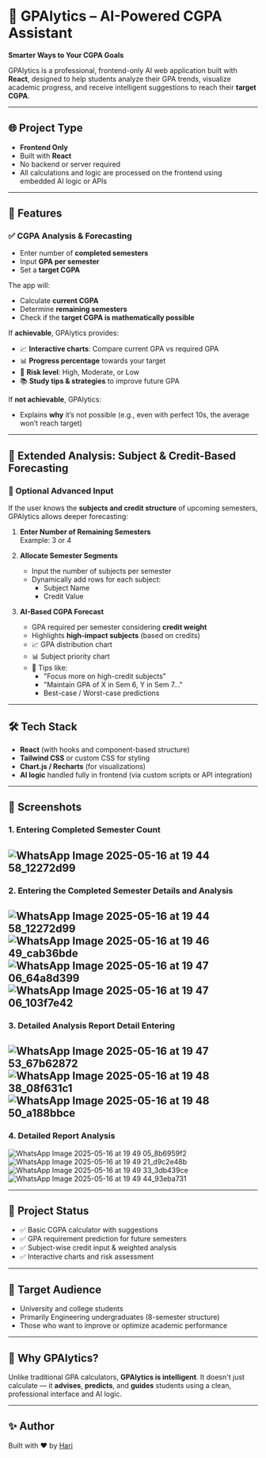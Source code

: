 # 🧠 GPAlytics – AI-Powered CGPA Assistant

**Smarter Ways to Your CGPA Goals**

GPAlytics is a professional, frontend-only AI web application built with **React**, designed to help students analyze their GPA trends, visualize academic progress, and receive intelligent suggestions to reach their **target CGPA**.

---

## 🌐 Project Type

- **Frontend Only**
- Built with **React**
- No backend or server required
- All calculations and logic are processed on the frontend using embedded AI logic or APIs

---

## 🚀 Features

### ✅ CGPA Analysis & Forecasting
- Enter number of **completed semesters**
- Input **GPA per semester**
- Set a **target CGPA**

The app will:
- Calculate **current CGPA**
- Determine **remaining semesters**
- Check if the **target CGPA is mathematically possible**

If **achievable**, GPAlytics provides:
- 📈 **Interactive charts**: Compare current GPA vs required GPA
- 📊 **Progress percentage** towards your target
- 🧠 **Risk level**: High, Moderate, or Low
- 📚 **Study tips & strategies** to improve future GPA

If **not achievable**, GPAlytics:
- Explains **why** it’s not possible (e.g., even with perfect 10s, the average won’t reach target)

---

## 🧮 Extended Analysis: Subject & Credit-Based Forecasting

### 🔁 Optional Advanced Input

If the user knows the **subjects and credit structure** of upcoming semesters, GPAlytics allows deeper forecasting:

1. **Enter Number of Remaining Semesters**  
   Example: 3 or 4

2. **Allocate Semester Segments**
   - Input the number of subjects per semester
   - Dynamically add rows for each subject:
     - Subject Name
     - Credit Value

3. **AI-Based CGPA Forecast**
   - GPA required per semester considering **credit weight**
   - Highlights **high-impact subjects** (based on credits)
   - 📈 GPA distribution chart
   - 📊 Subject priority chart
   - 📝 Tips like:
     - "Focus more on high-credit subjects"
     - "Maintain GPA of X in Sem 6, Y in Sem 7..."
     - Best-case / Worst-case predictions

---

## 🛠️ Tech Stack

- **React** (with hooks and component-based structure)
- **Tailwind CSS** or custom CSS for styling
- **Chart.js / Recharts** (for visualizations)
- **AI logic** handled fully in frontend (via custom scripts or API integration)

---

## 📸 Screenshots

### 1. Entering Completed Semester Count
![WhatsApp Image 2025-05-16 at 19 44 58_12272d99](https://github.com/user-attachments/assets/82429161-6f10-4eb3-935c-1b7cc076abdf)
---
### 2. Entering the Completed Semester Details and Analysis
![WhatsApp Image 2025-05-16 at 19 44 58_12272d99](https://github.com/user-attachments/assets/583121f2-3131-42c5-b82a-4cc45ed9fcd4)
![WhatsApp Image 2025-05-16 at 19 46 49_cab36bde](https://github.com/user-attachments/assets/941f0ccf-0257-4067-b820-7a2506e4fee9)
![WhatsApp Image 2025-05-16 at 19 47 06_64a8d399](https://github.com/user-attachments/assets/7b754298-ea61-4f8b-babe-f912dba91618)
![WhatsApp Image 2025-05-16 at 19 47 06_103f7e42](https://github.com/user-attachments/assets/86f80d3f-0b26-457b-afa0-d26abf7eeb89)
---
### 3. Detailed Analysis Report Detail Entering
![WhatsApp Image 2025-05-16 at 19 47 53_67b62872](https://github.com/user-attachments/assets/a8fe337a-c37a-439c-bc4c-bca2a9976cab)
![WhatsApp Image 2025-05-16 at 19 48 38_08f631c1](https://github.com/user-attachments/assets/b4db92e2-204a-450f-bb1b-44e0dbf56147)
![WhatsApp Image 2025-05-16 at 19 48 50_a188bbce](https://github.com/user-attachments/assets/8c869f70-d32d-4de1-855a-32a3849344b4)
---
### 4. Detailed Report Analysis
![WhatsApp Image 2025-05-16 at 19 49 05_8b6959f2](https://github.com/user-attachments/assets/67e22b22-e81b-4aa2-a424-c28fe9b2d9b0)
![WhatsApp Image 2025-05-16 at 19 49 21_d9c2e48b](https://github.com/user-attachments/assets/d74fb62e-2b9d-4e73-b8de-46bf2f6e5c61)
![WhatsApp Image 2025-05-16 at 19 49 33_3db439ce](https://github.com/user-attachments/assets/b5a1d12b-a3fb-4b0c-a856-0d9169c142d5)
![WhatsApp Image 2025-05-16 at 19 49 44_93eba731](https://github.com/user-attachments/assets/17903876-197c-47ce-9b1c-90c301eca153)

---

## 📌 Project Status

- ✅ Basic CGPA calculator with suggestions
- ✅ GPA requirement prediction for future semesters
- ✅ Subject-wise credit input & weighted analysis
- ✅ Interactive charts and risk assessment

---

## 🤖 Target Audience

- University and college students
- Primarily Engineering undergraduates (8-semester structure)
- Those who want to improve or optimize academic performance

---

## 🧠 Why GPAlytics?

Unlike traditional GPA calculators, **GPAlytics is intelligent**. It doesn't just calculate — it **advises**, **predicts**, and **guides** students using a clean, professional interface and AI logic.

---


## ✨ Author

Built with ❤️ by [Hari](https://github.com/your-profile)

